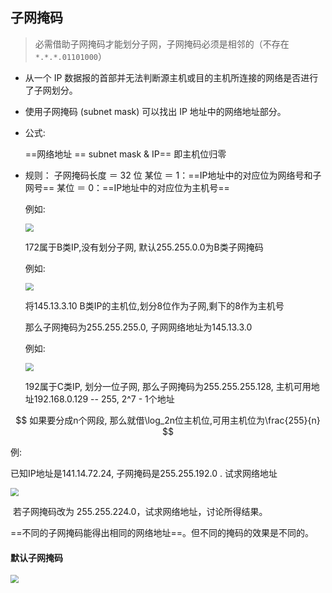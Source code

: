 ## 子网掩码

> 必需借助子网掩码才能划分子网，子网掩码必须是相邻的（不存在`*.*.*.01101000`）

- 从一个 IP 数据报的首部并无法判断源主机或目的主机所连接的网络是否进行了子网划分。

- 使用子网掩码 (subnet mask) 可以找出 IP 地址中的网络地址部分。  

- 公式:

  ==网络地址 == subnet mask & IP==    即主机位归零

- 规则：
  子网掩码长度 ＝ 32 位
  某位 ＝ 1：==IP地址中的对应位为网络号和子网号==
  某位 ＝ 0：==IP地址中的对应位为主机号==

  例如:

  <img src="..\..\..\..\imgs\_Net\计算机网络\Snipaste_2020-08-21_12-26-52.png" style="zoom:80%;" />

  172属于B类IP,没有划分子网, 默认255.255.0.0为B类子网掩码

  例如:

  <img src="..\..\..\..\imgs\_Net\计算机网络\Snipaste_2020-08-21_13-12-05.png" style="zoom:80%;" />

  将145.13.3.10 B类IP的主机位,划分8位作为子网,剩下的8作为主机号

  那么子网掩码为255.255.255.0, 子网网络地址为145.13.3.0

  

  例如:

  <img src="..\..\..\..\imgs\_Net\计算机网络\Snipaste_2020-08-21_13-27-26.png" style="zoom:80%;" />

  192属于C类IP, 划分一位子网, 那么子网掩码为255.255.255.128, 主机可用地址192.168.0.129 -- 255, 2^7 - 1个地址

$$
如果要分成n个网段, 那么就借\log_2n位主机位,可用主机位为\frac{255}{n}
$$

例:

已知IP地址是141.14.72.24, 子网掩码是255.255.192.0 . 试求网络地址

<img src="..\..\..\..\imgs\_Net\计算机网络\Snipaste_2020-08-21_15-11-14.png" style="zoom:80%;" />

​	若子网掩码改为 255.255.224.0，试求网络地址，讨论所得结果。 	

​	==不同的子网掩码能得出相同的网络地址==。但不同的掩码的效果是不同的。 

#### 默认子网掩码

<img src="..\..\..\..\imgs\_Net\计算机网络\Snipaste_2020-08-21_12-50-26.png" style="zoom:80%;" />
